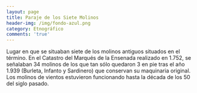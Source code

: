 ```yaml
---
layout: page
title: Paraje de los Siete Molinos
header-img: /img/fondo-azul.png
category: Etnográfico
comments: 'true'
---
```



Lugar en que se situaban siete de los molinos antiguos situados en el término. En el Catastro del Marqués de la Ensenada realizado en 1.752, se señalaban 34 molinos de los que tan sólo quedaron 3 en pie tras el año 1.939 (Burleta, Infanto y Sardinero) que conservan su maquinaria original. Los molinos de vientos estuvieron funcionando hasta la década de los 50 del siglo pasado. 
